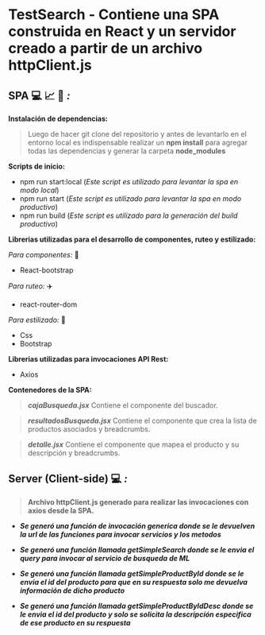 # TestSearch - Contiene una SPA construida en React y un servidor creado a partir de un archivo httpClient.js

## **SPA** :computer: :chart_with_upwards_trend: :mag_right: _:_

**Instalación de dependencias:**

>Luego de hacer git clone del repositorio y antes de levantarlo en el entorno local es indispensable realizar un **npm install** para agregar todas las dependencias y generar la carpeta **node_modules**

**Scripts de inicio:** 

  - npm run start:local (_Este script es utilizado para levantar la spa en modo local_)
  - npm run start (_Este script es utilizado para levantar la spa en modo productivo_)
  - npm run build (_Este script es utilizado para la generación del build productivo_)

**Librerias utilizadas para el desarrollo de componentes, ruteo y estilizado:**

  _Para componentes:_ :construction_worker:
  
  - React-bootstrap

 _Para ruteo:_ :airplane:
 
  - react-router-dom

 _Para estilizado:_ :art:
 
 - Css
 - Bootstrap

**Librerias utilizadas para invocaciones API Rest:**

  - Axios

**Contenedores de la SPA:**

  > **_cajaBusqueda.jsx_** Contiene el componente del buscador.
  
  > **_resultadosBusqueda.jsx_** Contiene el componente que crea la lista de productos asociados y breadcrumbs.

  > **_detalle.jsx_** Contiene el componente que mapea el producto y su descripción y breadcrumbs.

## **Server (Client-side)** 💻 _:_

> **Archivo httpClient.js generado para realizar las invocaciones con axios desde la SPA.**

- **_Se generó una función de invocación generica donde se le devuelven la url de las funciones para invocar servicios y los metodos_**

- **_Se generó una función llamada getSimpleSearch donde se le envia el query para invocar al servicio de busqueda de ML_**

- **_Se generó una función llamada getSimpleProductById donde se le envia el id del producto para que en su respuesta solo me devuelva información de dicho producto_**

- **_Se generó una función llamada getSimpleProductByIdDesc donde se le envia el id del producto y solo se solicita la descripción especifica de ese producto en su respuesta_**
